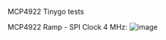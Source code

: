 MCP4922 Tinygo tests

MCP4922 Ramp - SPI Clock 4 MHz:
![image](https://github.com/Gustavomurta/tinyGo_my_experiments/assets/4587366/2d3197be-f7f8-4761-bc8e-b16dbadcd674)
